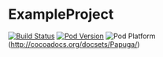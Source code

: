 # ExampleProject

[![Build Status](https://travis-ci.org/Filozoff/ExampleProject.svg?branch=master)](https://travis-ci.org/Filozoff/ExampleProject)
[![Pod Version](http://img.shields.io/cocoapods/v/Papuga.svg?style=flat)](http://cocoadocs.org/docsets/Papuga/)
![Pod Platform](https://img.shields.io/cocoapods/p/Papuga.svg)(http://cocoadocs.org/docsets/Papuga/)
